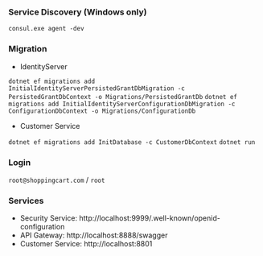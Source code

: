 ### Service Discovery (Windows only)

`consul.exe agent -dev`

### Migration

- IdentityServer

`dotnet ef migrations add InitialIdentityServerPersistedGrantDbMigration -c PersistedGrantDbContext -o Migrations/PersistedGrantDb`
`dotnet ef migrations add InitialIdentityServerConfigurationDbMigration -c ConfigurationDbContext -o Migrations/ConfigurationDb`

- Customer Service

`dotnet ef migrations add InitDatabase -c CustomerDbContext`
`dotnet run`

### Login

`root@shoppingcart.com` / `root`

### Services

- Security Service: http://localhost:9999/.well-known/openid-configuration
- API Gateway: http://localhost:8888/swagger
- Customer Service: http://localhost:8801
